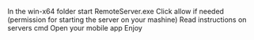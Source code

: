In the win-x64 folder start RemoteServer.exe
Click allow if needed (permission for starting the server on your mashine)
Read instructions on servers cmd
Open your mobile app
Enjoy
